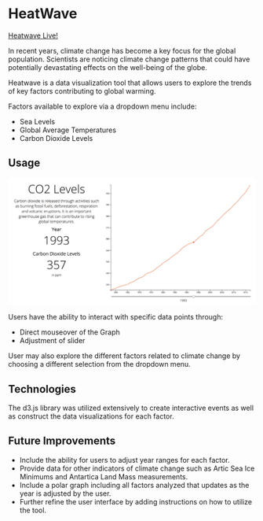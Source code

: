 # HeatWave

[Heatwave Live!](https://sunaynab.github.io/heatwave/)

In recent years, climate change has become a key focus for the global population. Scientists are noticing climate change patterns that could have potentially devastating effects on the well-being of the globe.

Heatwave is a data visualization tool that allows users to explore the trends of key factors contributing to global warming.

Factors available to explore via a dropdown menu include:

* Sea Levels
* Global Average Temperatures
* Carbon Dioxide Levels

## Usage

![HeatWave](https://github.com/sunaynab/heatwave/blob/master/Screenshots/HeatwaveLive.png)

Users have the ability to interact with specific data points through:
* Direct mouseover of the Graph
* Adjustment of slider

User may also explore the different factors related to climate change by choosing a different selection from the dropdown menu.

## Technologies

The d3.js library was utilized extensively to create interactive events as well as construct the data visualizations for each factor.

## Future Improvements

* Include the ability for users to adjust year ranges for each factor.
* Provide data for other indicators of climate change such as Artic Sea Ice Minimums and Antartica Land Mass measurements.
* Include a polar graph including all factors analyzed that updates as the year is adjusted by the user.
* Further refine the user interface by adding instructions on how to utilize the tool.
